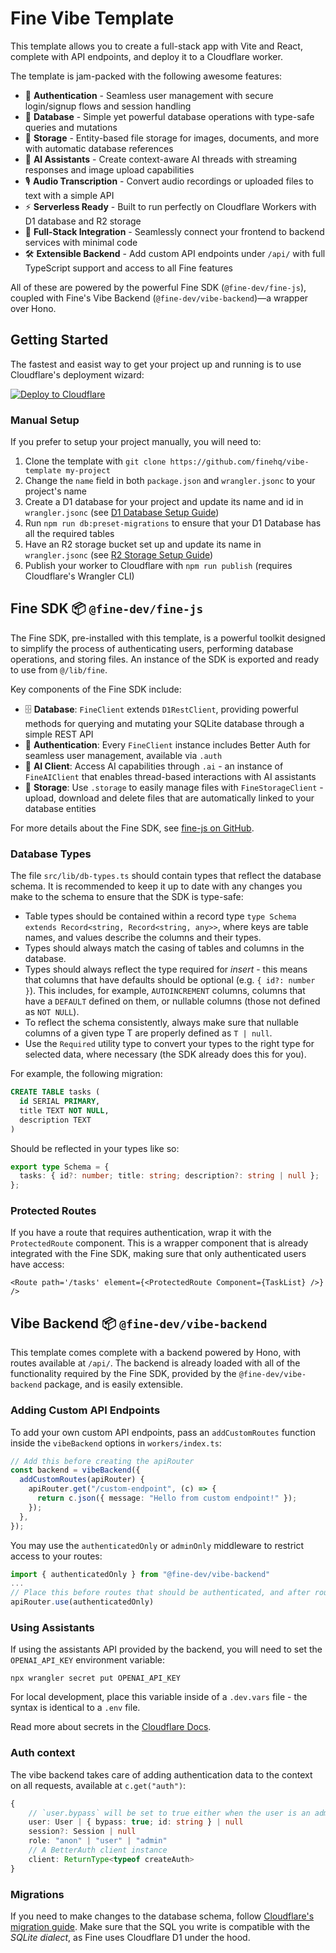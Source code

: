 # Fine Vibe Template

This template allows you to create a full-stack app with Vite and React, complete with API endpoints, and deploy it to a Cloudflare worker.

The template is jam-packed with the following awesome features:

- 🔐 **Authentication** - Seamless user management with secure login/signup flows and session handling
- 💾 **Database** - Simple yet powerful database operations with type-safe queries and mutations
- 📁 **Storage** - Entity-based file storage for images, documents, and more with automatic database references
- 🤖 **AI Assistants** - Create context-aware AI threads with streaming responses and image upload capabilities
- 🎙️ **Audio Transcription** - Convert audio recordings or uploaded files to text with a simple API
- ⚡ **Serverless Ready** - Built to run perfectly on Cloudflare Workers with D1 database and R2 storage
- 🔄 **Full-Stack Integration** - Seamlessly connect your frontend to backend services with minimal code
- 🛠️ **Extensible Backend** - Add custom API endpoints under `/api/` with full TypeScript support and access to all Fine features

All of these are powered by the powerful Fine SDK (`@fine-dev/fine-js`), coupled with Fine's Vibe Backend (`@fine-dev/vibe-backend`)—a wrapper over Hono.

## Getting Started

The fastest and easist way to get your project up and running is to use Cloudflare's deployment wizard:

[![Deploy to Cloudflare](https://deploy.workers.cloudflare.com/button)](https://deploy.workers.cloudflare.com/?url=https://github.com/finehq/vibe-template)

### Manual Setup

If you prefer to setup your project manually, you will need to:

1. Clone the template with `git clone https://github.com/finehq/vibe-template my-project`
2. Change the `name` field in both `package.json` and `wrangler.jsonc` to your project's name
3. Create a D1 database for your project and update its name and id in `wrangler.jsonc` (see [D1 Database Setup Guide](https://developers.cloudflare.com/d1/get-started/))
4. Run `npm run db:preset-migrations` to ensure that your D1 Database has all the required tables
5. Have an R2 storage bucket set up and update its name in `wrangler.jsonc` (see [R2 Storage Setup Guide](https://developers.cloudflare.com/r2/get-started/))
6. Publish your worker to Cloudflare with `npm run publish` (requires Cloudflare's Wrangler CLI)

## Fine SDK 📦 `@fine-dev/fine-js`

The Fine SDK, pre-installed with this template, is a powerful toolkit designed to simplify the process of authenticating users, performing database operations, and storing files. An instance of the SDK is exported and ready to use from `@/lib/fine`.

Key components of the Fine SDK include:

- 🗄️ **Database**: `FineClient` extends `D1RestClient`, providing powerful methods for querying and mutating your SQLite database through a simple REST API
- 🔑 **Authentication**: Every `FineClient` instance includes Better Auth for seamless user management, available via `.auth`
- 🤖 **AI Client**: Access AI capabilities through `.ai` - an instance of `FineAIClient` that enables thread-based interactions with AI assistants
- 📁 **Storage**: Use `.storage` to easily manage files with `FineStorageClient` - upload, download and delete files that are automatically linked to your database entities

For more details about the Fine SDK, see [fine-js on GitHub](https://github.com/finehq/fine-js).

### Database Types

The file `src/lib/db-types.ts` should contain types that reflect the database schema. It is recommended to keep it up to date with any changes you make to the schema to ensure that the SDK is type-safe:

- Table types should be contained within a record type `type Schema extends Record<string, Record<string, any>>`, where keys are table names, and values describe the columns and their types.
- Types should always match the casing of tables and columns in the database.
- Types should always reflect the type required for _insert_ - this means that columns that have defaults should be optional (e.g. `{ id?: number }`). This includes, for example, `AUTOINCREMENT` columns, columns that have a `DEFAULT` defined on them, or nullable columns (those not defined as `NOT NULL`).
- To reflect the schema consistently, always make sure that nullable columns of a given type T are properly defined as `T | null`.
- Use the `Required` utility type to convert your types to the right type for selected data, where necessary (the SDK already does this for you).

For example, the following migration:

```sql
CREATE TABLE tasks (
  id SERIAL PRIMARY,
  title TEXT NOT NULL,
  description TEXT
)
```

Should be reflected in your types like so:

```typescript
export type Schema = {
  tasks: { id?: number; title: string; description?: string | null };
};
```

### Protected Routes

If you have a route that requires authentication, wrap it with the `ProtectedRoute` component. This is a wrapper component that is already integrated with the Fine SDK, making sure that only authenticated users have access:

```tsx
<Route path='/tasks' element={<ProtectedRoute Component={TaskList} />} />
```

## Vibe Backend 📦 `@fine-dev/vibe-backend`

This template comes complete with a backend powered by Hono, with routes available at `/api/`. The backend is already loaded with all of the functionality required by the Fine SDK, provided by the `@fine-dev/vibe-backend` package, and is easily extensible.

### Adding Custom API Endpoints

To add your own custom API endpoints, pass an `addCustomRoutes` function inside the `vibeBackend` options in `workers/index.ts`:

```typescript
// Add this before creating the apiRouter
const backend = vibeBackend({
  addCustomRoutes(apiRouter) {
    apiRouter.get("/custom-endpoint", (c) => {
      return c.json({ message: "Hello from custom endpoint!" });
    });
  },
});
```

You may use the `authenticatedOnly` or `adminOnly` middleware to restrict access to your routes:

```typescript
import { authenticatedOnly } from "@fine-dev/vibe-backend"
...
// Place this before routes that should be authenticated, and after routes that should be open
apiRouter.use(authenticatedOnly)
```

### Using Assistants

If using the assistants API provided by the backend, you will need to set the `OPENAI_API_KEY` environment variable:

```
npx wrangler secret put OPENAI_API_KEY
```

For local development, place this variable inside of a `.dev.vars` file - the syntax is identical to a `.env` file.

Read more about secrets in the [Cloudflare Docs](https://developers.cloudflare.com/workers/configuration/secrets/).

### Auth context

The vibe backend takes care of adding authentication data to the context on all requests, available at `c.get("auth")`:

```typescript
{
    // `user.bypass` will be set to true either when the user is an admin, or when the `BYPASS_AUTH` environment variable is set to `true`.
    user: User | { bypass: true; id: string } | null
    session?: Session | null
    role: "anon" | "user" | "admin"
    // A BetterAuth client instance
    client: ReturnType<typeof createAuth>
}
```

### Migrations

If you need to make changes to the database schema, follow [Cloudflare's migration guide](https://developers.cloudflare.com/d1/reference/migrations/). Make sure that the SQL you write is compatible with the _SQLite dialect_, as Fine uses Cloudflare D1 under the hood.
